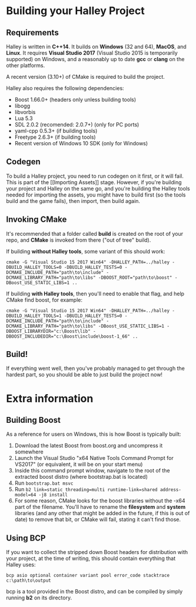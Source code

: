 # Building your Halley Project
## Requirements
Halley is written in **C++14**. It builds on **Windows** (32 and 64), **MacOS**, and **Linux**. It requires **Visual Studio 2017** (Visual Studio 2015 is temporarily supported) on Windows, and a reasonably up to date **gcc** or **clang** on the other platforms.

A recent version (3.10+) of CMake is required to build the project.

Halley also requires the following dependencies:
* Boost 1.66.0+ (headers only unless building tools)
* libogg
* libvorbis
* Lua 5.3
* SDL 2.0.2 (recomended: 2.0.7+) (only for PC ports)
* yaml-cpp 0.5.3+ (if building tools)
* Freetype 2.6.3+ (if building tools)
* Recent version of Windows 10 SDK (only for Windows)

## Codegen

To build a Halley project, you need to run codegen on it first, or it will fail. This is part of the [[Importing Assets]] stage. However, if you're building your project and Halley on the same go, and you're building the Halley tools needed for importing the assets, you might have to build first (so the tools build and the game fails), then import, then build again.

## Invoking CMake

It's recommended that a folder called **build** is created on the root of your repo, and **CMake** is invoked from there ("out of tree" build).

If building **without Halley tools**, some variant of this should work:

```batch
cmake -G "Visual Studio 15 2017 Win64" -DHALLEY_PATH=../halley -DBUILD_HALLEY_TOOLS=0 -DBUILD_HALLEY_TESTS=0 -DCMAKE_INCLUDE_PATH="path\to\include" -DCMAKE_LIBRARY_PATH="path\to\libs" -DBOOST_ROOT="path\to\boost" -DBoost_USE_STATIC_LIBS=1 ..
```

If building **with Halley tools**, then you'll need to enable that flag, and help CMake find boost, for example:

```batch
cmake -G "Visual Studio 15 2017 Win64" -DHALLEY_PATH=../halley -DBUILD_HALLEY_TOOLS=1 -DBUILD_HALLEY_TESTS=0 -DCMAKE_INCLUDE_PATH="path\to\include" -DCMAKE_LIBRARY_PATH="path\to\libs" -DBoost_USE_STATIC_LIBS=1 -DBOOST_LIBRARYDIR="c:\Boost\lib" -DBOOST_INCLUDEDIR="c:\Boost\include\boost-1_66" ..
```

## Build!

If everything went well, then you've probably managed to get through the hardest part, so you should be able to just build the project now!

# Extra information
## Building Boost

As a reference for users on Windows, this is how Boost is typically built:

1. Download the latest Boost from boost.org and uncompress it somewhere
1. Launch the Visual Studio "x64 Native Tools Command Prompt for VS2017" (or equivalent, it will be on your start menu)
1. Inside this command prompt window, navigate to the root of the extracted boost distro (where bootstrap.bat is located)
1. Run `bootstrap.bat msvc`
1. Run `b2 link=static threading=multi runtime-link=shared address-model=64 -j8 install`
1. For some reason, CMake looks for the boost libraries without the -x64 part of the filename. You'll have to rename the **filesystem** and **system** libraries (and any other that might be added in the future, if this is out of date) to remove that bit, or CMake will fail, stating it can't find those.

## Using BCP
If you want to collect the stripped down Boost headers for distribution with your project, at the time of writing, this should contain everything that Halley uses:

`bcp asio optional container variant pool error_code stacktrace c:\path\to\output`

bcp is a tool provided in the Boost distro, and can be compiled by simply running **b2** on its directory.